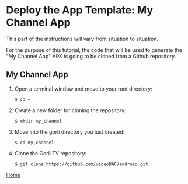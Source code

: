 # Deploy the App Template: My Channel App

This part of the instructions will vary from situation to situation.

For the purpose of this tutorial, the code that will be used to generate the "My Channel App" APK is going to be cloned from a Github repository.

## My Channel App

1.  Open a terminal window and move to your root directory: 

    ```
    $ cd ~
    ```

2.  Create a new folder for cloning the repository: 

    ```
    $ mkdir my_channel
    ```

3.  Move into the gorli directory you just created: 

    ```
    $ cd my_channel
    ```

4.  Clone the Gorli TV repository: 

    ```
    $ git clone https://github.com/videoDAC/android.git
    ```

[Home](../../README.md)
